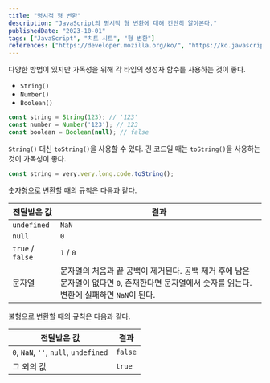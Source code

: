 ```yaml
---
title: "명시적 형 변환"
description: "JavaScript의 명시적 형 변환에 대해 간단히 알아본다."
publishedDate: "2023-10-01"
tags: ["JavaScript", "치트 시트", "형 변환"]
references: ["https://developer.mozilla.org/ko/", "https://ko.javascript.info/"]
---
```


다양한 방법이 있지만 가독성을 위해 각 타입의 생성자 함수를 사용하는 것이 좋다.

- `String()`
- `Number()`
- `Boolean()`

```js
const string = String(123); // '123'
const number = Number('123'); // 123
const boolean = Boolean(null); // false
```

`String()` 대신 `toString()`을 사용할 수 있다. 긴 코드일 때는 `toString()`을 사용하는 것이 가독성이 좋다.

```js
const string = very.very.long.code.toString();
```

숫자형으로 변환할 때의 규칙은 다음과 같다.

| 전달받은 값      | 결과                                                         |
| ---------------- | ------------------------------------------------------------ |
| `undefined`      | `NaN`                                                        |
| `null`           | `0`                                                          |
| `true` / `false` | `1` / `0`                                                    |
| 문자열           | 문자열의 처음과 끝 공백이 제거된다. 공백 제거 후에 남은 문자열이 없다면 `0`, 존재한다면 문자열에서 숫자를 읽는다. 변환에 실패하면 `NaN`이 된다. |

불형으로 변환할 때의 규칙은 다음과 같다.

| 전달받은 값                           | 결과    |
| ------------------------------------- | ------- |
| `0`, `NaN`, `''`, `null`, `undefined` | `false` |
| 그 외의 값                            | `true`  |
